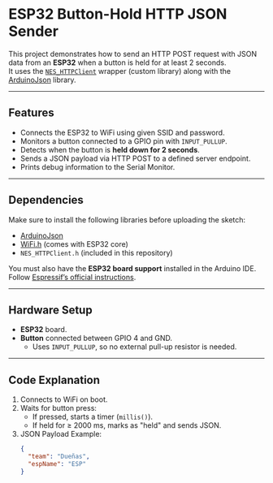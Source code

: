 # ESP32 Button-Hold HTTP JSON Sender

This project demonstrates how to send an HTTP POST request with JSON data from an **ESP32** when a button is held for at least 2 seconds.  
It uses the [`NES_HTTPClient`](./NES_HTTPClient.h) wrapper (custom library) along with the [ArduinoJson](https://arduinojson.org/) library.

---

## Features
- Connects the ESP32 to WiFi using given SSID and password.  
- Monitors a button connected to a GPIO pin with `INPUT_PULLUP`.  
- Detects when the button is **held down for 2 seconds**.  
- Sends a JSON payload via HTTP POST to a defined server endpoint.  
- Prints debug information to the Serial Monitor.

---

## Dependencies
Make sure to install the following libraries before uploading the sketch:
- [ArduinoJson](https://arduinojson.org/)  
- [WiFi.h](https://www.arduino.cc/en/Reference/WiFi) (comes with ESP32 core)  
- `NES_HTTPClient.h` (included in this repository)  

You must also have the **ESP32 board support** installed in the Arduino IDE.  
Follow [Espressif’s official instructions](https://docs.espressif.com/projects/arduino-esp32/en/latest/installing.html).

---

## Hardware Setup
- **ESP32** board.  
- **Button** connected between GPIO 4 and GND.  
  - Uses `INPUT_PULLUP`, so no external pull-up resistor is needed.  

---

## Code Explanation
1. Connects to WiFi on boot.  
2. Waits for button press:
   - If pressed, starts a timer (`millis()`).
   - If held for ≥ 2000 ms, marks as "held" and sends JSON.  
3. JSON Payload Example:
   ```json
   {
     "team": "Dueñas",
     "espName": "ESP"
   }
